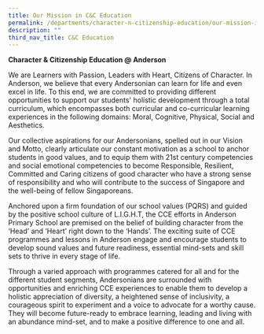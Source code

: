 ```yaml
---
title: Our Mission in C&C Education
permalink: /departments/character-n-citizenship-education/our-mission-in-cce/
description: ""
third_nav_title: C&C Education
---
```

<p><strong>Character &amp; Citizenship Education @ Anderson</strong></p>
<p>We are Learners with Passion, Leaders with Heart, Citizens of Character. In Anderson, we believe that every Andersonian can learn for life and even excel in life. To this end, we are committed to providing different opportunities to support our students' holistic development through a total curriculum, which encompasses both curricular and co-curricular learning experiences in the following domains: Moral, Cognitive, Physical, Social and Aesthetics.</p>
<p>Our collective aspirations for our Andersonians, spelled out in our Vision and Motto, clearly articulate our constant motivation as a school to anchor students in good values, and to equip them with 21st century competencies and social emotional competencies to become Responsible, Resilient, Committed and Caring citizens of good character who have a strong sense of responsibility and who will contribute to the success of Singapore and the well-being of fellow Singaporeans.</p>
<p>Anchored upon a firm foundation of our school values (PQRS) and guided by the positive school culture of L.I.G.H.T, the CCE efforts in Anderson Primary School are premised on the belief of building character from the &lsquo;Head&rsquo; and &lsquo;Heart&rsquo; right down to the &lsquo;Hands&rsquo;. The exciting suite of CCE programmes and lessons in Anderson engage and encourage students to develop sound values and future readiness, essential mind-sets and skill sets to thrive in every stage of life.</p>
<p>Through a varied approach with programmes catered for all and for the different student segments, Andersonians are surrounded with opportunities and enriching CCE experiences to enable them to develop a holistic appreciation of diversity, a heightened sense of inclusivity, a courageous spirit to experiment and a voice to advocate for a worthy cause. They will become future-ready to embrace learning, leading and living with an abundance mind-set, and to make a positive difference to one and all.</p>